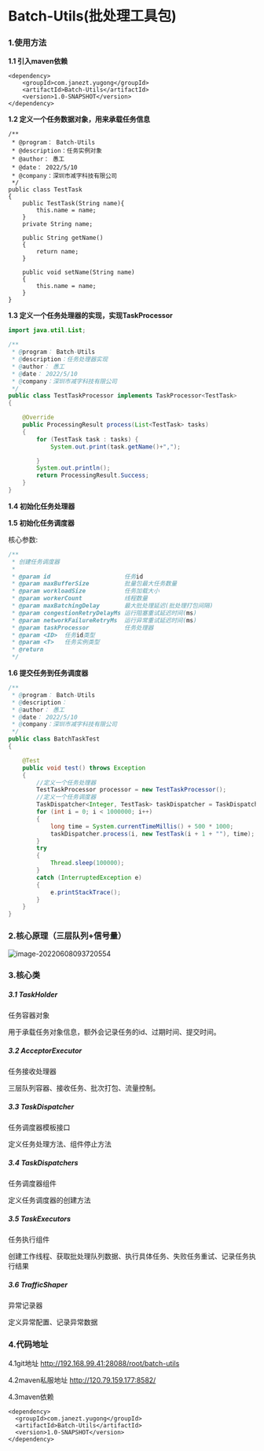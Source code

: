 # Batch-Utils(批处理工具包)

### 1.使用方法

**1.1 引入maven依赖**

```
<dependency>
    <groupId>com.janezt.yugong</groupId>
    <artifactId>Batch-Utils</artifactId>
    <version>1.0-SNAPSHOT</version>
</dependency>
```

**1.2 定义一个任务数据对象，用来承载任务信息**

```
/**
 * @program： Batch-Utils
 * @description：任务实例对象
 * @author： 愚工
 * @date： 2022/5/10
 * @company：深圳市减字科技有限公司
 */
public class TestTask
{
    public TestTask(String name){
        this.name = name;
    }
    private String name;

    public String getName()
    {
        return name;
    }

    public void setName(String name)
    {
        this.name = name;
    }
}
```

**1.3 定义一个任务处理器的实现，实现TaskProcessor<TestTask>**

```java
import java.util.List;

/**
 * @program： Batch-Utils
 * @description：任务处理器实现
 * @author： 愚工
 * @date： 2022/5/10
 * @company：深圳市减字科技有限公司
 */
public class TestTaskProcessor implements TaskProcessor<TestTask>
{

    @Override
    public ProcessingResult process(List<TestTask> tasks)
    {
        for (TestTask task : tasks) {
            System.out.print(task.getName()+",");

        }
        System.out.println();
        return ProcessingResult.Success;
    }
}
```

**1.4 初始化任务处理器**

**1.5 初始化任务调度器**

核心参数:

```java
/**
 * 创建任务调度器
 *
 * @param id                     任务id
 * @param maxBufferSize          批量包最大任务数量
 * @param workloadSize           任务加载大小
 * @param workerCount            线程数量
 * @param maxBatchingDelay       最大批处理延迟(批处理打包间隔)
 * @param congestionRetryDelayMs 运行阻塞重试延迟时间(ms)
 * @param networkFailureRetryMs  运行异常重试延迟时间(ms)
 * @param taskProcessor          任务处理器
 * @param <ID>  任务id类型
 * @param <T>   任务实例类型
 * @return
 */
```

**1.6 提交任务到任务调度器**

```java
/**
 * @program： Batch-Utils
 * @description：
 * @author： 愚工
 * @date： 2022/5/10
 * @company：深圳市减字科技有限公司
 */
public class BatchTaskTest
{

    @Test
    public void test() throws Exception
    {
        //定义一个任务处理器
        TestTaskProcessor processor = new TestTaskProcessor();
        //定义一个任务调度器
        TaskDispatcher<Integer, TestTask> taskDispatcher = TaskDispatchers.createBatchingTaskDispatcher("batchTasks", 1000000, 500, 200, 500L, 500L, 500L, processor);
        for (int i = 0; i < 1000000; i++)
        {
            long time = System.currentTimeMillis() + 500 * 1000;
            taskDispatcher.process(i, new TestTask(i + 1 + ""), time);
        }
        try
        {
            Thread.sleep(100000);
        }
        catch (InterruptedException e)
        {
            e.printStackTrace();
        }
    }
}
```

### 2.核心原理（三层队列+信号量）

![image-20220608093720554](https://janezt-agentoss.oss-cn-beijing.aliyuncs.com/batch-utils.png)

### 3.核心类

##### 3.1 TaskHolder

任务容器对象

用于承载任务对象信息，额外会记录任务的id、过期时间、提交时间。

##### 3.2 AcceptorExecutor

任务接收处理器

三层队列容器、接收任务、批次打包、流量控制。

##### 3.3 TaskDispatcher

任务调度器模板接口

定义任务处理方法、组件停止方法

##### 3.4 TaskDispatchers

任务调度器组件

定义任务调度器的创建方法

##### 3.5 TaskExecutors

任务执行组件

创建工作线程、获取批处理队列数据、执行具体任务、失败任务重试、记录任务执行结果

##### 3.6 TrafficShaper

异常记录器

定义异常配置、记录异常数据

### 4.代码地址

4.1git地址   http://192.168.99.41:28088/root/batch-utils

4.2maven私服地址   http://120.79.159.177:8582/

4.3maven依赖

```
<dependency>
  <groupId>com.janezt.yugong</groupId>
  <artifactId>Batch-Utils</artifactId>
  <version>1.0-SNAPSHOT</version>
</dependency>
```

